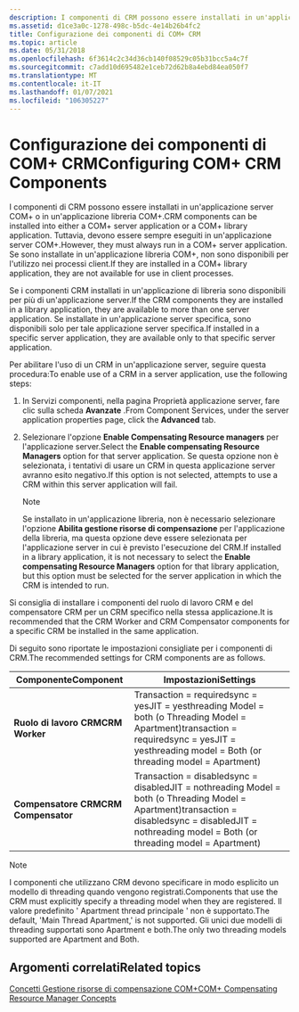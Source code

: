 ```yaml
---
description: I componenti di CRM possono essere installati in un'applicazione server COM+ o in un'applicazione libreria COM+.
ms.assetid: d1ce3a0c-1278-498c-b5dc-4e14b26b4fc2
title: Configurazione dei componenti di COM+ CRM
ms.topic: article
ms.date: 05/31/2018
ms.openlocfilehash: 6f3614c2c34d36cb140f08529c05b31bcc5a4c7f
ms.sourcegitcommit: c7add10d695482e1ceb72d62b8a4ebd84ea050f7
ms.translationtype: MT
ms.contentlocale: it-IT
ms.lasthandoff: 01/07/2021
ms.locfileid: "106305227"
---
```

# <a name="configuring-com-crm-components"></a><span data-ttu-id="28f78-103">Configurazione dei componenti di COM+ CRM</span><span class="sxs-lookup"><span data-stu-id="28f78-103">Configuring COM+ CRM Components</span></span>

<span data-ttu-id="28f78-104">I componenti di CRM possono essere installati in un'applicazione server COM+ o in un'applicazione libreria COM+.</span><span class="sxs-lookup"><span data-stu-id="28f78-104">CRM components can be installed into either a COM+ server application or a COM+ library application.</span></span> <span data-ttu-id="28f78-105">Tuttavia, devono essere sempre eseguiti in un'applicazione server COM+.</span><span class="sxs-lookup"><span data-stu-id="28f78-105">However, they must always run in a COM+ server application.</span></span> <span data-ttu-id="28f78-106">Se sono installate in un'applicazione libreria COM+, non sono disponibili per l'utilizzo nei processi client.</span><span class="sxs-lookup"><span data-stu-id="28f78-106">If they are installed in a COM+ library application, they are not available for use in client processes.</span></span>

<span data-ttu-id="28f78-107">Se i componenti CRM installati in un'applicazione di libreria sono disponibili per più di un'applicazione server.</span><span class="sxs-lookup"><span data-stu-id="28f78-107">If the CRM components they are installed in a library application, they are available to more than one server application.</span></span> <span data-ttu-id="28f78-108">Se installate in un'applicazione server specifica, sono disponibili solo per tale applicazione server specifica.</span><span class="sxs-lookup"><span data-stu-id="28f78-108">If installed in a specific server application, they are available only to that specific server application.</span></span>

<span data-ttu-id="28f78-109">Per abilitare l'uso di un CRM in un'applicazione server, seguire questa procedura:</span><span class="sxs-lookup"><span data-stu-id="28f78-109">To enable use of a CRM in a server application, use the following steps:</span></span>

1.  <span data-ttu-id="28f78-110">In Servizi componenti, nella pagina Proprietà applicazione server, fare clic sulla scheda **Avanzate** .</span><span class="sxs-lookup"><span data-stu-id="28f78-110">From Component Services, under the server application properties page, click the **Advanced** tab.</span></span>

2.  <span data-ttu-id="28f78-111">Selezionare l'opzione **Enable Compensating Resource managers** per l'applicazione server.</span><span class="sxs-lookup"><span data-stu-id="28f78-111">Select the **Enable compensating Resource Managers** option for that server application.</span></span> <span data-ttu-id="28f78-112">Se questa opzione non è selezionata, i tentativi di usare un CRM in questa applicazione server avranno esito negativo.</span><span class="sxs-lookup"><span data-stu-id="28f78-112">If this option is not selected, attempts to use a CRM within this server application will fail.</span></span>

    > [!Note]  
    > <span data-ttu-id="28f78-113">Se installato in un'applicazione libreria, non è necessario selezionare l'opzione **Abilita gestione risorse di compensazione** per l'applicazione della libreria, ma questa opzione deve essere selezionata per l'applicazione server in cui è previsto l'esecuzione del CRM.</span><span class="sxs-lookup"><span data-stu-id="28f78-113">If installed in a library application, it is not necessary to select the **Enable compensating Resource Managers** option for that library application, but this option must be selected for the server application in which the CRM is intended to run.</span></span>

     

<span data-ttu-id="28f78-114">Si consiglia di installare i componenti del ruolo di lavoro CRM e del compensatore CRM per un CRM specifico nella stessa applicazione.</span><span class="sxs-lookup"><span data-stu-id="28f78-114">It is recommended that the CRM Worker and CRM Compensator components for a specific CRM be installed in the same application.</span></span>

<span data-ttu-id="28f78-115">Di seguito sono riportate le impostazioni consigliate per i componenti di CRM.</span><span class="sxs-lookup"><span data-stu-id="28f78-115">The recommended settings for CRM components are as follows.</span></span>



| <span data-ttu-id="28f78-116">Componente</span><span class="sxs-lookup"><span data-stu-id="28f78-116">Component</span></span>           | <span data-ttu-id="28f78-117">Impostazioni</span><span class="sxs-lookup"><span data-stu-id="28f78-117">Settings</span></span>                                                                                             |
|---------------------|------------------------------------------------------------------------------------------------------|
| <span data-ttu-id="28f78-118">**Ruolo di lavoro CRM**</span><span class="sxs-lookup"><span data-stu-id="28f78-118">**CRM Worker**</span></span>      | <span data-ttu-id="28f78-119">Transaction = requiredsync = yesJIT = yesthreading Model = both (o Threading Model = Apartment)</span><span class="sxs-lookup"><span data-stu-id="28f78-119">transaction = requiredsync = yesJIT = yesthreading model = Both (or threading model = Apartment)</span></span>     |
| <span data-ttu-id="28f78-120">**Compensatore CRM**</span><span class="sxs-lookup"><span data-stu-id="28f78-120">**CRM Compensator**</span></span> | <span data-ttu-id="28f78-121">Transaction = disabledsync = disabledJIT = nothreading Model = both (o Threading Model = Apartment)</span><span class="sxs-lookup"><span data-stu-id="28f78-121">transaction = disabledsync = disabledJIT = nothreading model = Both (or threading model = Apartment)</span></span> |



 

> [!Note]  
> <span data-ttu-id="28f78-122">I componenti che utilizzano CRM devono specificare in modo esplicito un modello di threading quando vengono registrati.</span><span class="sxs-lookup"><span data-stu-id="28f78-122">Components that use the CRM must explicitly specify a threading model when they are registered.</span></span> <span data-ttu-id="28f78-123">Il valore predefinito ' Apartment thread principale ' non è supportato.</span><span class="sxs-lookup"><span data-stu-id="28f78-123">The default, 'Main Thread Apartment,' is not supported.</span></span> <span data-ttu-id="28f78-124">Gli unici due modelli di threading supportati sono Apartment e both.</span><span class="sxs-lookup"><span data-stu-id="28f78-124">The only two threading models supported are Apartment and Both.</span></span>

 

## <a name="related-topics"></a><span data-ttu-id="28f78-125">Argomenti correlati</span><span class="sxs-lookup"><span data-stu-id="28f78-125">Related topics</span></span>

<dl> <dt>

[<span data-ttu-id="28f78-126">Concetti Gestione risorse di compensazione COM+</span><span class="sxs-lookup"><span data-stu-id="28f78-126">COM+ Compensating Resource Manager Concepts</span></span>](com--compensating-resource-manager-concepts.md)
</dt> </dl>

 

 




